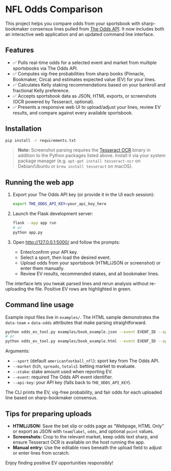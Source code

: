 # NFL Odds Comparison

This project helps you compare odds from your sportsbook with sharp-bookmaker consensus lines pulled from [The Odds API](https://the-odds-api.com). It now includes both an interactive web application and an updated command line interface.

## Features

- ✅ Pulls real-time odds for a selected event and market from multiple sportsbooks via The Odds API.
- ✅ Computes vig-free probabilities from sharp books (Pinnacle, Bookmaker, Circa) and estimates expected value (EV) for your lines.
- ✅ Calculates Kelly staking recommendations based on your bankroll and fractional Kelly preference.
- ✅ Accepts sportsbook data as JSON, HTML exports, or screenshots (OCR powered by Tesseract, optional).
- ✅ Presents a responsive web UI to upload/adjust your lines, review EV results, and compare against every available sportsbook.

## Installation

```bash
pip install -r requirements.txt
```

> **Note:** Screenshot parsing requires the [Tesseract OCR](https://tesseract-ocr.github.io/) binary in addition to the Python packages listed above. Install it via your system package manager (e.g. `apt-get install tesseract-ocr` on Debian/Ubuntu or `brew install tesseract` on macOS).

## Running the web app

1. Export your The Odds API key (or provide it in the UI each session):

   ```bash
   export THE_ODDS_API_KEY=your_api_key_here
   ```

2. Launch the Flask development server:

   ```bash
   flask --app app run
   # or
   python app.py
   ```

3. Open <http://127.0.0.1:5000/> and follow the prompts:
   - Enter/confirm your API key.
   - Select a sport, then load the desired event.
   - Upload odds from your sportsbook (HTML/JSON or screenshot) or enter them manually.
   - Review EV results, recommended stakes, and all bookmaker lines.

The interface lets you tweak parsed lines and rerun analysis without re-uploading the file. Positive EV rows are highlighted in green.

## Command line usage

Example input files live in `examples/`. The HTML sample demonstrates the `data-team` + `data-odds` attributes that make parsing straightforward.

```bash
python odds_ev_tool.py examples/book_example.json --event EVENT_ID --api-key YOUR_KEY
# or
python odds_ev_tool.py examples/book_example.html --event EVENT_ID --api-key YOUR_KEY
```

Arguments:

- `--sport` (default `americanfootball_nfl`): sport key from The Odds API.
- `--market` (`h2h`, `spreads`, `totals`): betting market to evaluate.
- `--stake`: stake amount used when reporting EV.
- `--event`: required The Odds API event identifier.
- `--api-key`: your API key (falls back to `THE_ODDS_API_KEY`).

The CLI prints the EV, vig-free probability, and fair odds for each uploaded line based on sharp-bookmaker consensus.

## Tips for preparing uploads

- **HTML/JSON:** Save the bet slip or odds page as “Webpage, HTML Only” or export as JSON with `team`/`label`, `odds`, and optional `point` values.
- **Screenshots:** Crop to the relevant market, keep odds text sharp, and ensure Tesseract OCR is available on the host running the app.
- **Manual entry:** Use the editable rows beneath the upload field to adjust or enter lines from scratch.

Enjoy finding positive EV opportunities responsibly!
